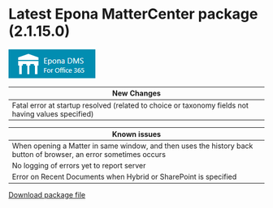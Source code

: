 <h1>Latest Epona MatterCenter package (2.1.15.0)</h1>
<img src="../EponaMC_logo.png">


|New Changes|
--- |
|Fatal error at startup resolved (related to choice or taxonomy fields not having values specified)|


|Known issues|
--- |
|When opening a Matter in same window, and then uses the history back button of browser, an error sometimes occurs|
|No logging of errors yet to report server|
|Error on Recent Documents when Hybrid or SharePoint is specified|

<a href="./epona-dms-legal.sppkg" target="_blank">Download package file</a>